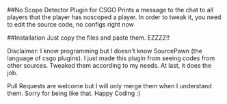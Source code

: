 ##No Scope Detector Plugin for CSGO
Prints a message to the chat to all players that the player has noscoped a player. In order to tweak it, you need to edit the source code, no configs right now

##Installation
Just copy the files and paste them. EZZZZ!!

Disclaimer: I know programming but I doesn't know SourcePawn (the language of csgo plugins). I just made this plugin from seeing codes from other sources. Tweaked them according to my needs. At last, it does the job.

Pull Requests are welcome but I will only merge them when I understand them. Sorry for being like that. Happy Coding :)
